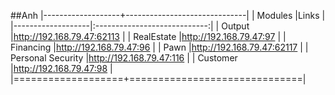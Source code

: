 ##Anh
|-------------------+------------------------------|
| Modules           |Links                         |
|-------------------|:----------------------------:|
| Output            |http://192.168.79.47:62113    |
| RealEstate        |http://192.168.79.47:97       |
| Financing         |http://192.168.79.47:96       |
| Pawn              |http://192.168.79.47:62117    |
| Personal Security |http://192.168.79.47:116      |
| Customer          |http://192.168.79.47:98       |
|===================+==============================|
